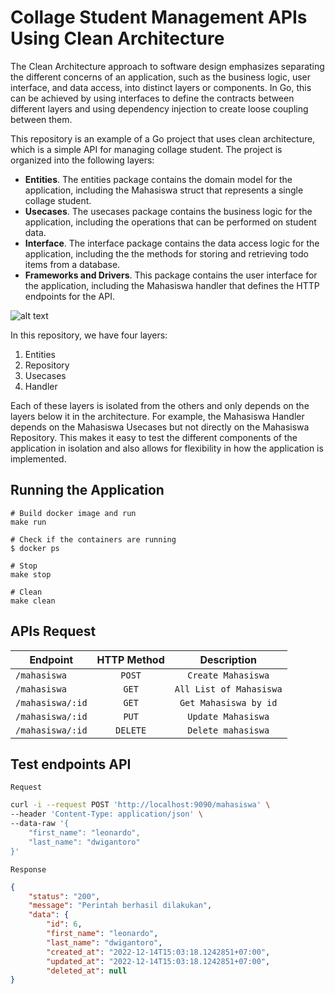 # Collage Student Management APIs Using Clean Architecture

The Clean Architecture approach to software design emphasizes separating the different concerns of an application, such as the business logic, user interface, and data access, into distinct layers or components. In Go, this can be achieved by using interfaces to define the contracts between different layers and using dependency injection to create loose coupling between them.

This repository is an example of a Go project that uses clean architecture, which is a simple API for managing collage student. The project is organized into the following layers:

- **Entities**. The entities package contains the domain model for the application, including the Mahasiswa struct that represents a single collage student.
- **Usecases**. The usecases package contains the business logic for the application, including the operations that can be performed on student data.
- **Interface**. The interface package contains the data access logic for the application, including the the methods for storing and retrieving todo items from a database.
- **Frameworks and Drivers**. This package contains the user interface for the application, including the Mahasiswa handler that defines the HTTP endpoints for the API.

![alt text](https://blog.cleancoder.com/uncle-bob/images/2012-08-13-the-clean-architecture/CleanArchitecture.jpg)

In this repository, we have four layers:

1. Entities
2. Repository
3. Usecases
4. Handler

Each of these layers is isolated from the others and only depends on the layers below it in the architecture. For example, the Mahasiswa Handler depends on the Mahasiswa Usecases but not directly on the Mahasiswa Repository. This makes it easy to test the different components of the application in isolation and also allows for flexibility in how the application is implemented.

## Running the Application

```docker
# Build docker image and run
make run

# Check if the containers are running
$ docker ps

# Stop
make stop

# Clean
make clean
```

## APIs Request

| Endpoint         | HTTP Method |    Description    |
| ---------------- | :---------: | :---------------: |
| `/mahasiswa`     |   `POST`    | `Create Mahasiswa` |
| `/mahasiswa`     |    `GET`    |  `All List of Mahasiswa`  |
| `/mahasiswa/:id` |     `GET`   | `Get Mahasiswa by id` |
| `/mahasiswa/:id` |   `PUT`    | `Update Mahasiswa` |
| `/mahasiswa/:id` |    `DELETE`    | `Delete mahasiswa`  |

## Test endpoints API 

`Request`
```bash
curl -i --request POST 'http://localhost:9090/mahasiswa' \
--header 'Content-Type: application/json' \
--data-raw '{
    "first_name": "leonardo",
    "last_name": "dwigantoro"
}'
```

`Response`
```json
{
    "status": "200",
    "message": "Perintah berhasil dilakukan",
    "data": {
        "id": 6,
        "first_name": "leonardo",
        "last_name": "dwigantoro",
        "created_at": "2022-12-14T15:03:18.1242851+07:00",
        "updated_at": "2022-12-14T15:03:18.1242851+07:00",
        "deleted_at": null
}
```